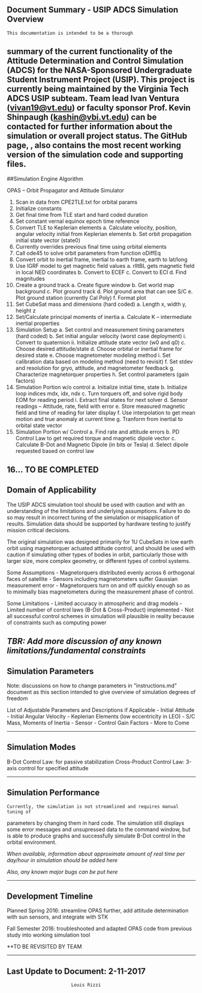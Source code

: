 ## Document Summary - USIP ADCS Simulation Overview

	This documentation is intended to be a thorough
summary of the current functionality of the Attitude Determination
and Control Simulation (ADCS) for the NASA-Sponsored Undergraduate Student
Instrument Project (USIP). This project is currently being maintained by
the Virginia Tech ADCS USIP subteam. Team lead Ivan Ventura 
(vivan19@vt.edu) or faculty sponsor Prof. Kevin Shinpaugh (kashin@vbi.vt.edu)
can be contacted for further information about the simulation or overall
project status. The GitHub page, , also contains the most recent working version
of the simulation code and supporting files.
-------------------------------------------------------------------------------

##Simulation Engine Algorithm

OPAS – Orbit Propagator and Attitude Simulator

1. Scan in data from CPE2TLE.txt for orbital params
2. Initialize constants
3. Get final time from TLE start and hard coded duration
4. Set constant vernal equinox epoch time reference
5. Convert TLE to Keplerian elements
	a. Calculate velocity, position, angular velocity initial from Keplerian elements
	b. Set orbit propagation initial state vector (state0)
6. Currently overrides previous final time using orbital elements
7. Call ode45 to solve orbit parameters from function oDiffEq
8. Convert orbit to inertial frame, inertial to earth frame, earth to lat/long
9. Use IGRF model to get magnetic field values
	a. rlltBL gets magnetic field in local NED coordinates
	b. Convert to ECEF
	c. Convert to ECI
	d. Find magnitudes
10. Create a ground track
	a. Create figure window
	b. Get world map background
	c. Plot ground track
	d. Plot ground area that can see S/C
	e. Plot ground station (currently Cal Poly)
	f. Format plot
11. Set CubeSat mass and dimensions (hard coded)
	a. Length x, width y, height z
12. Set/Calculate principal moments of inertia
	a. Calculate K – intermediate inertial properties
13. Simulation Setup
	a. Set control and measurement timing parameters (hard coded)
	b. Set initial angular velocity (worst case deployment)
		i. Convert to quaternion
		ii. Initialize attitude state vector (w0 and q0)
	c. Choose desired attitude/state
	d. Choose orbital or inertial frame for desired state
	e. Choose magnetometer modeling method
		i. Set calibration data based on modeling method (need to revisit)
	f. Set stdev and resolution for gryo, attitude, and magnetometer feedback
	g. Characterize magnetorquer properties
	h. Set control parameters (gain factors)
14. Simulation Portion w/o control
	a. Initialize initial time, state
	b. Initialize loop indices mdx, idx, ndx
	c. Turn torquers off, and solve rigid body EOM for reading period
		i. Extract final states for next solver
	d. Sensor readings – Attitude, rate, field with error
	e. Store measured magnetic field and time of reading for later display
	f. Use interpolation to get mean motion and true anomaly at current time
	g. Tranform from inertial to orbital state vector
15. Simulation Portion w/ Control
	a. Find rate and attitude errors
	b. PD Control Law to get required torque and magnetic dipole vector
	c. Calculate B-Dot and Magnetic Dipole (in bits or Tesla)
	d. Select dipole requested based on control law

16... TO BE COMPLETED
-------------------------------------------------------------------------------

## Domain of Applicability

The USIP ADCS simulation tool should be used with caution and with an 
understanding of the limitations and underlying assumptions. Failure to do so 
may result in incorrect tuning of the simulation or misapplication of results.
Simulation data should be supported by hardware testing to justify mission
critical decisions.

The original simulation was designed primarily for 1U CubeSats in low earth orbit 
using magnetorquer actuated attitude control, and should be used with caution 
if simulating other types of bodies in orbit, particularly those with larger 
size, more complex geometry, or different types of control systems.

Some Assumptions
	- Magnetorquers distributed evenly across 6 orthogonal faces of satellite
	- Sensors including magnetometers suffer Gaussian measurement error
	- Magnetorquers turn on and off quickly enough so as to minimally bias 
		magnetometers during the measurement phase of control.

Some Limitations
	- Limited accuracy in atmospheric and drag models
	- Limited number of control laws (B-Dot & Cross-Product) implemented
	- Not all successful control schemes in simulation will plausible in 
		reality because of constraints such as computing power

*TBR: Add more discussion of any known limitations/fundamental constraints*
-------------------------------------------------------------------------------

## Simulation Parameters

Note: discussions on how to change parameters in "instructions.md" document
		as this section intended to give overview of simulation degrees of
		freedom

List of Adjustable Parameters and Descriptions if Applicable
	- Initial Attitude
	- Initial Angular Velocity
	- Keplerian Elements (low eccentricity in LEO)
	- S/C Mass, Moments of Inertia
	- Sensor
	- Control Gain Factors
	- More to Come

-------------------------------------------------------------------------------

## Simulation Modes

B-Dot Control Law: for passive stabilization
Cross-Product Control Law: 3-axis control for specified attitude

-------------------------------------------------------------------------------

## Simulation Performance

	Currently, the simulation is not streamlined and requires manual tuning of 
parameters by changing them in hard code. The simulation still displays some 
error messages and unsupressed data to the command window, but is able to
produce graphs and successfully simulate B-Dot control in the orbital 
environment.

*When available, information about approximate amount of real time per day/hour
in simulation should be added here*

*Also, any known major bugs can be put here*

-------------------------------------------------------------------------------

## Development Timeline

Planned Spring 2016: streamline OPAS further, add attitude determination with
	sun sensors, and integrate with STK

Fall Semester 2016: troubleshooted and adapted OPAS code from
	previous study into working simulation tool

**TO BE REVISITED BY TEAM
	
-------------------------------------------------------------------------------

## Last Update to Document:	2-11-2017
							Louis Rizzi